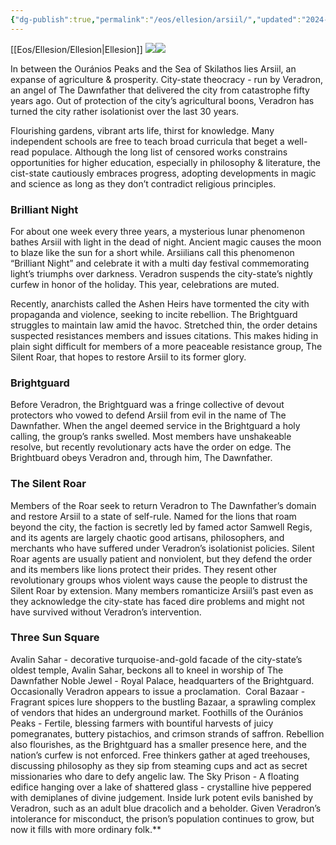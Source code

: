 ```yaml
---
{"dg-publish":true,"permalink":"/eos/ellesion/arsiil/","updated":"2024-12-22T20:29:59.911-05:00"}
---
```


[[Eos/Ellesion/Ellesion\|Ellesion]]
**![](https://lh7-us.googleusercontent.com/q-44Z1XA2DMlpSFImmuncHPmwwh6rOFoMVWa3AzFZGjl5BELZmdy0e0m4taoQJmGLzYtQZLVrpFRkTvFzRc3qCNBbrddZWzyrebFkJp9a9HRpIaWIsHmO7IUa63qQo3Fmoc6ri49XZjyJbZIkKyMJ28)![](https://lh7-us.googleusercontent.com/yBJqgaiXRakUzDTrrSSmDn1GObF2kWa2-52QfPfwGBI2NjqdP1V2Bs9NDcpZ_lKAMxwmDc2vqPg4r3GWDLKB8vPK43nODnIApe7eVe82XoBrVZgtP0XnuBFmr_kBZooQj61oKVFCoxgP7poY71miGrk)**

In between the Ouránios Peaks and the Sea of Skilathos lies Arsiil, an expanse of agriculture & prosperity. City-state theocracy - run by Veradron, an angel of The Dawnfather that delivered the city from catastrophe fifty years ago. Out of protection of the city’s agricultural boons, Veradron has turned the city rather isolationist over the last 30 years. 

Flourishing gardens, vibrant arts life, thirst for knowledge. Many independent schools are free to teach broad curricula that beget a well-read populace. Although the long list of censored works constrains opportunities for higher education, especially in philosophy & literature, the cist-state cautiously embraces progress, adopting developments in magic and science as long as they don’t contradict religious principles. 

### Brilliant Night

For about one week every three years, a mysterious lunar phenomenon bathes Arsiil with light in the dead of night. Ancient magic causes the moon to blaze like the sun for a short while. Arsiilians call this phenomenon “Brilliant Night” and celebrate it with a multi day festival commemorating light’s triumphs over darkness. Veradron suspends the city-state’s nightly curfew in honor of the holiday. This year, celebrations are muted. 

Recently, anarchists called the Ashen Heirs have tormented the city with propaganda and violence, seeking to incite rebellion. The Brightguard struggles to maintain law amid the havoc. Stretched thin, the order detains suspected resistances members and issues citations. This makes hiding in plain sight difficult for members of a more peaceable resistance group, The Silent Roar, that hopes to restore Arsiil to its former glory. 

### Brightguard

Before Veradron, the Brightguard was a fringe collective of devout protectors who vowed to defend Arsiil from evil in the name of The Dawnfather. When the angel deemed service in the Brightguard a holy calling, the group’s ranks swelled. Most members have unshakeable resolve, but recently revolutionary acts have the order on edge. The Brightbuard obeys Veradron and, through him, The Dawnfather.

### The Silent Roar

Members of the Roar seek to return Veradron to The Dawnfather’s domain and restore Arsiil to a state of self-rule. Named for the lions that roam beyond the city, the faction is secretly led by famed actor Samwell Regis, and its agents are largely chaotic good artisans, philosophers, and merchants who have suffered under Veradron’s isolationist policies. Silent Roar agents are usually patient and nonviolent, but they defend the order and its members like lions protect their prides. They resent other revolutionary groups whos violent ways cause the people to distrust the Silent Roar by extension. Many members romanticize Arsiil’s past even as they acknowledge the city-state has faced dire problems and might not have survived without Veradron’s intervention. 

### Three Sun Square

Avalin Sahar - decorative turquoise-and-gold facade of the city-state’s oldest temple, Avalin Sahar, beckons all to kneel in worship of The Dawnfather
Noble Jewel - Royal Palace, headquarters of the Brightguard. Occasionally Veradron appears to issue a proclamation. 
Coral Bazaar - Fragrant spices lure shoppers to the bustling Bazaar, a sprawling complex of vendors that hides an underground market.
Foothills of the Ouránios Peaks - Fertile, blessing farmers with bountiful harvests of juicy pomegranates, buttery pistachios, and crimson strands of saffron. Rebellion also flourishes, as the Brightguard has a smaller presence here, and the nation’s curfew is not enforced. Free thinkers gather at aged treehouses, discussing philosophy as they sip from steaming cups and act as secret missionaries who dare to defy angelic law.
The Sky Prison - A floating edifice hanging over a lake of shattered glass - crystalline hive peppered with demiplanes of divine judgement. Inside lurk potent evils banished by Veradron, such as an adult blue dracolich and a beholder. Given Veradron’s  intolerance for misconduct, the prison’s population continues to grow, but now it fills with more ordinary folk.**